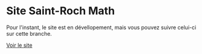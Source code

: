 # Site Saint-Roch Math

Pour l'instant, le site est en dévellopement, mais vous pouvez suivre celui-ci sur cette branche.

[Voir le site]()
